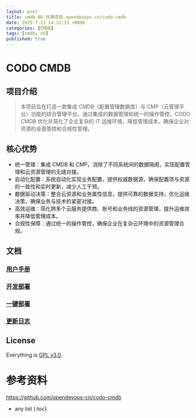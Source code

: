 ```yaml
---
layout: post
title: cmdb-08-开源项目 opendevops-cn/codo-cmdb
date: 2025-7-13 14:12:33 +0800
categories: [CMDB]
tags: [cmdb, sh]
published: true
---
```



# CODO CMDB 

## 项目介绍

> 本项目旨在打造一款集成 CMDB（配置管理数据库）与 CMP（云管理平台）功能的综合管理平台。通过集成的数据管理和统一的操作管控，CODO CMDB 优化并简化了企业复杂的 IT 运维环境，降低管理成本，确保企业对资源的全面管控和合规性管理。

## 核心优势
- 统一管理：集成 CMDB 和 CMP，消除了不同系统间的数据隔阂，实现配置管理和云资源管理的无缝对接。
- 自动化配置：系统自动化实现业务配置，提供权威数据源，确保配置项与资源的一致性和实时更新，减少人工干预。
- 数据驱动决策：整合云资源和业务属性信息，提供可靠的数据支持，优化运维决策，确保业务与技术的紧密对接。
- 高效运维：简化跨多个云服务提供商、账号和业务线的资源管理，提升运维效率并降低管理成本。
- 合规性保障：通过统一的操作管控，确保企业在复杂云环境中的资源管理合规。

## 文档

### [用户手册](https://github.com/opendevops-cn/codo-cmdb/blob/main/docs/codo-cmdb.md)

### [开发部署](https://github.com/opendevops-cn/codo-cmdb/blob/main/docs/deployment.md)

### [一键部署](https://github.com/opendevops-cn/codo-deploy-docs)

### [更新日志](https://github.com/opendevops-cn/codo-cmdb/releases)

## License

Everything is [GPL v3.0](https://www.gnu.org/licenses/gpl-3.0.html).

# 参考资料

https://github.com/opendevops-cn/codo-cmdb

* any list
{:toc}